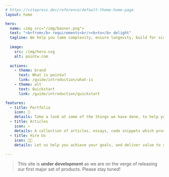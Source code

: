```yaml
---
# https://vitepress.dev/reference/default-theme-home-page
layout: home

hero:
  name: <img src="/img/banner.png">
  text: "<b>from</b> requirements<br/><b>to</b> delight"
  tagline: We help you tame complexity, ensure longevity, build for scaleability, and create joy for your users.
  
  image:
    src: /img/hero.svg
    alt: pointw.com
  
  actions:
    - theme: brand
      text: What is pointw?
      link: /guide/introduction/what-is
    - theme: alt
      text: Quickstart
      link: /guide/introduction/quickstart

features:
  - title: Portfolio
    icon: 💼
    details: Take a look at some of the things we have done, to help you decide whether we can do something similar for you.
  - title: Articles
    icon: ✍️ 
    details: A collection of articles, essays, code snippets which provides as a searchable repository.
  - title: Hire Us
    icon: 👨‍💻
    details: Let us help you achieve your goals, and deliver value to your users or clients.
    
---
```


> This site is **under development** as we are on the verge of releasing our first major set of products.
> <centered-image src="/img/work-in-progress.png" />
> Please stay tuned!

